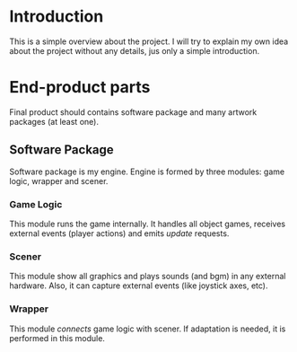 # Introduction #

This is a simple overview about the project. I will try to explain my own idea about the project without any details, jus only a simple introduction.

# End-product parts #

Final product should contains software package and many artwork packages (at least one).

## Software Package ##

Software package is my engine. Engine is formed by three modules: game logic, wrapper and scener.

### Game Logic ###

This module runs the game internally. It handles all object games, receives external events (player actions) and emits _update_ requests.

### Scener ###

This module show all graphics and plays sounds (and bgm) in any external hardware. Also, it can capture external events (like joystick axes, etc).

### Wrapper ###

This module _connects_ game logic with scener. If adaptation is needed, it is performed in this module.